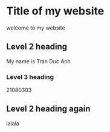 # Title of my website
welcome to my website
## Level 2 heading
My name is Tran Duc Anh  
### Level 3 heading
21080303
## Level 2 heading again
lalala

